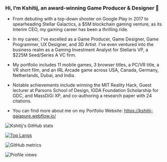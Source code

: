 ### Hi, I’m Kshitij, an award-winning Game Producer & Designer 👋

- From debuting with a top-down shooter on Google Play in 2017 to spearheading Stellar Galactics, a $5M blockchain gaming venture, as its Interim CEO, my gaming career has been a thrilling ride.

- In my career, I've excelled as a Game Producer, Game Designer, Game Programmer, UX Designer, and 3D Artist. I’ve even ventured into the business realm as a Gaming Investment Analyst for Stellaris VP, a $225M Seed/Series A VC firm.

- My portfolio includes 11 mobile games, 3 browser titles, a PC/VR title, a VR short film, and an IRL Arcade game across USA, Canada, Germany, Netherlands, Dubai, and India.

- Notable achievements include winning the MIT Reality Hack, Guest lecturer at Parsons School of Design, IGDA Foundation Scholarship for GDC, and MassDiGi XP, and co-authoring a research paper with 24 citations.

- You can find more about me on my Portfolio Website: https://kshitij-gajapure.webflow.io/


![Kshitij's GitHub stats](https://github-readme-stats.vercel.app/api?username=Kshitij08&show_icons=true&count_private=true&include_all_commits=true)

[![Top Langs](https://github-readme-stats.vercel.app/api/top-langs/?username=Kshitij08&layout=compact)](https://github.com/Kshitij08/github-readme-stats)

![GitHub metrics](https://metrics.lecoq.io/Kshitij08)  

![Profile views](https://gpvc.arturio.dev/Kshitij08)  
